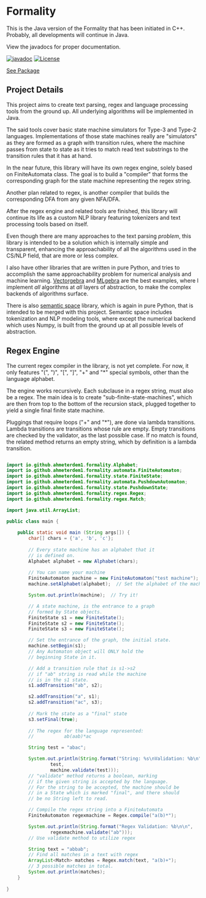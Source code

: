 # Formality

This is the Java version of the Formality that has been initiated in C++. Probably, 
all developments will continue in Java.

View the javadocs for proper documentation.

[![javadoc](https://javadoc.io/badge2/io.github.ahmeterdem1/formality/javadoc.svg)](https://javadoc.io/doc/io.github.ahmeterdem1/formality)
[![License](https://img.shields.io/badge/License-Apache_2.0-blue.svg)](https://opensource.org/licenses/Apache-2.0)

[See Package](https://central.sonatype.com/artifact/io.github.ahmeterdem1/formality/)

## Project Details

This project aims to create text parsing, regex and language processing tools from the 
ground up. All underlying algorithms will be implemented in Java. 

The said tools cover basic state machine simulators for Type-3 and Type-2 languages.
Implementations of those state machines really are "simulators" as they are formed
as a graph with transition rules, where the machine passes from state to state as
it tries to match read text substrings to the transition rules that it has at hand.

In the near future, this library will have its own regex engine, solely based on
FiniteAutomata class. The goal is to build a "compiler" that forms the corresponding
graph for the state machine representing the regex string.

Another plan related to regex, is another compiler that builds the corresponding DFA
from any given NFA/DFA. 

After the regex engine and related tools are finished, this library will continue its 
life as a custom NLP library featuring tokenizers and text processing tools based on 
itself. 

Even though there are many approaches to the text parsing *problem*, this library
is intended to be a solution which is internally simple and transparent, enhancing
the approachability of all the algorithms used in the CS/NLP field, that are more or
less complex. 

I also have other libraries that are written in pure Python, and tries to accomplish
the same approachability problem for numerical analysis and machine learning. 
[Vectorgebra](https://github.com/ahmeterdem1/Vector)
and [MLgebra](https://github.com/ahmeterdem1/ml) 
are the best examples, where I implement *all* algorithms at *all*
layers of abstraction, to make the complex backends of algorithms surface.

There is also [semantic space](https://github.com/ahmeterdem1/semantic-space) 
library, which is again in pure Python, that is 
intended to be merged with this project. Semantic space includes tokenization and
NLP modeling tools, where except the numerical backend which uses Numpy, is built
from the ground up at all possible levels of abstraction.

## Regex Engine

The current regex compiler in the library, is not yet complete. For now, it only features
"(", ")", "[", "]", "+" and "*" special symbols, other than the language alphabet. 

The engine works recursively. Each subclause in a regex string, must also be a regex.
The main idea is to create "sub-finite-state-machines", which are then from top to the bottom of the
recursion stack, plugged together to yield a single final finite state machine.

Pluggings that require loops ("+" and "*"), are done via lambda transitions. Lambda transitions
are transitions whose rule are empty. Empty transitions are checked by the validator, as the
last possible case. If no match is found, the related method returns an empty string, which
by definition is a lambda transition.

 
````java

import io.github.ahmeterdem1.formality.Alphabet;
import io.github.ahmeterdem1.formality.automata.FiniteAutomaton;
import io.github.ahmeterdem1.formality.state.FiniteState;
import io.github.ahmeterdem1.formality.automata.PushdownAutomaton;
import io.github.ahmeterdem1.formality.state.PushdownState;
import io.github.ahmeterdem1.formality.regex.Regex;
import io.github.ahmeterdem1.formality.regex.Match;

import java.util.ArrayList;

public class main {
    
    public static void main (String args[]) {
        char[] chars = {'a', 'b', 'c'};
        
        // Every state machine has an alphabet that it
        // is defined on.
        Alphabet alphabet = new Alphabet(chars);
        
        // You can name your machine
        FiniteAutomaton machine = new FiniteAutomaton("test machine");
        machine.setAlphabet(alphabet);  // Set the alphabet of the machine

        System.out.println(machine);  // Try it!

        // A state machine, is the entrance to a graph
        // formed by State objects.
        FiniteState s1 = new FiniteState();
        FiniteState s2 = new FiniteState();
        FiniteState s3 = new FiniteState();

        // Set the entrance of the graph, the initial state.
        machine.setBegin(s1);
        // Any Automaton object will ONLY hold the
        // beginning State in it.

        // Add a transition rule that is s1->s2 
        // if "ab" string is read while the machine
        // is in the s1 state.
        s1.addTransition("ab", s2);

        s2.addTransition("a", s1);
        s2.addTransition("ac", s3);
        
        // Mark the state as a "final" state
        s3.setFinal(true);
        
        // The regex for the language represented:
        //           ab(aab)*ac

        String test = "abac";

        System.out.println(String.format("String: %s\nValidation: %b\n",
                test,
                machine.validate(test)));
        // "validate" method returns a boolean, marking
        // if the given string is accepted by the language.
        // For the string to be accepted, the machine should be 
        // in a State which is marked "final", and there should
        // be no String left to read.

        // Compile the regex string into a FiniteAutomata
        FiniteAutomaton regexmachine = Regex.compile("a(b)*");

        System.out.println(String.format("Regex Validation: %b\n\n",
                regexmachine.validate("ab")));
        // Use validate method to utilize regex

        String text = "abbab";
        // Find all matches in a text with regex
        ArrayList<Match> matches = Regex.match(text, "a(b)+");
        // 3 possible matches in total.
        System.out.println(matches);
    }
    
}

````


